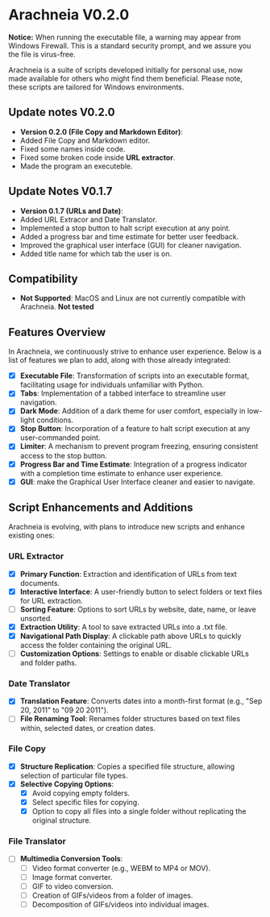 # Arachneia V0.2.0

**Notice:** When running the executable file, a warning may appear from Windows Firewall. This is a standard security prompt, and we assure you the file is virus-free.

Arachneia is a suite of scripts developed initially for personal use, now made available for others who might find them beneficial. Please note, these scripts are tailored for Windows environments.

## Update notes V0.2.0
- **Version 0.2.0 (File Copy and Markdown Editor)**:
- Added File Copy and Markdown editor.
- Fixed some names inside code.
- Fixed some broken code inside **URL extractor**.
- Made the program an executeble.

## Update Notes V0.1.7
- **Version 0.1.7 (URLs and Date)**:
- Added URL Extracor and Date Translator.
- Implemented a stop button to halt script execution at any point.
- Added a progress bar and time estimate for better user feedback.
- Improved the graphical user interface (GUI) for cleaner navigation.
- Added title name for which tab the user is on.


## Compatibility
- **Not Supported**: MacOS and Linux are not currently compatible with Arachneia. **Not tested**

## Features Overview
In Arachneia, we continuously strive to enhance user experience. Below is a list of features we plan to add, along with those already integrated:

- ☒ **Executable File**: Transformation of scripts into an executable format, facilitating usage for individuals unfamiliar with Python.
- ☒ **Tabs**: Implementation of a tabbed interface to streamline user navigation.
- ☒ **Dark Mode**: Addition of a dark theme for user comfort, especially in low-light conditions.
- ☒ **Stop Button**: Incorporation of a feature to halt script execution at any user-commanded point.
- ☒ **Limiter**: A mechanism to prevent program freezing, ensuring consistent access to the stop button.
- ☒ **Progress Bar and Time Estimate**: Integration of a progress indicator with a completion time estimate to enhance user experience.
- ☒ **GUI**: make the Graphical User Interface cleaner and easier to navigate.
## Script Enhancements and Additions
Arachneia is evolving, with plans to introduce new scripts and enhance existing ones:

### URL Extractor
- ☒ **Primary Function**: Extraction and identification of URLs from text documents.
- ☒ **Interactive Interface**: A user-friendly button to select folders or text files for URL extraction.
- ☐ **Sorting Feature**: Options to sort URLs by website, date, name, or leave unsorted.
- ☒ **Extraction Utility**: A tool to save extracted URLs into a .txt file.
- ☒ **Navigational Path Display**: A clickable path above URLs to quickly access the folder containing the original URL.
- ☐ **Customization Options**: Settings to enable or disable clickable URLs and folder paths.

### Date Translator
- ☒ **Translation Feature**: Converts dates into a month-first format (e.g., "Sep 20, 2011" to "09 20 2011").
- ☐ **File Renaming Tool**: Renames folder structures based on text files within, selected dates, or creation dates.

### File Copy
- ☒ **Structure Replication**: Copies a specified file structure, allowing selection of particular file types.
- ☒ **Selective Copying Options**: 
  - ☒ Avoid copying empty folders.
  - ☒ Select specific files for copying.
  - ☒ Option to copy all files into a single folder without replicating the original structure.

### File Translator
- ☐ **Multimedia Conversion Tools**:
  - ☐ Video format converter (e.g., WEBM to MP4 or MOV).
  - ☐ Image format converter.
  - ☐ GIF to video conversion.
  - ☐ Creation of GIFs/videos from a folder of images.
  - ☐ Decomposition of GIFs/videos into individual images.
